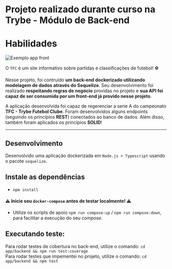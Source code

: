 # Projeto realizado durante curso na Trybe - Módulo de Back-end

# Habilidades

![Exemplo app front](./front-example.png)

O `TFC` é um site informativo sobre partidas e classificações de futebol! ⚽️

Nesse projeto, foi contruído **um back-end dockerizado utilizando modelagem de dados através do Sequelize**. Seu desenvolvimento foi realizado **respeitando regras de negócio** providas no projeto e **sua API foi capaz de ser consumida por um front-end já provido nesse projeto**.

A aplicação desenvolvida foi capaz de regerenciar a serie A do campeonato __TFC - Trybe Futebol Clube__. Foram desenvolvidos alguns endpoints (seguindo os princípios **REST**) conectados ao banco de dados. Além disso, também foram aplicados os princípios **SOLID**!

---

## Desenvolvimento

Desenvolvido uma aplicação dockerizada em `Node.js + Typescript` usando o pacote `sequelize`.

## Instale as dependências
  * `npm install`

#### ⚠️ **Inicie seu `docker-compose` antes de testar localmente!** ⚠️
- Utilize os scripts de apoio `npm run compose:up` / `npm run compose:down`, para facilitar a execução do seu *compose*.

## Executando teste:

Para rodar testes de cobertura no back-end, utilize o comando: `cd app/backend && npm run test:coverage`
<br>
Para rodar testes que impementei no projeto, utilize o comando: `cd app/backend && npm test`







